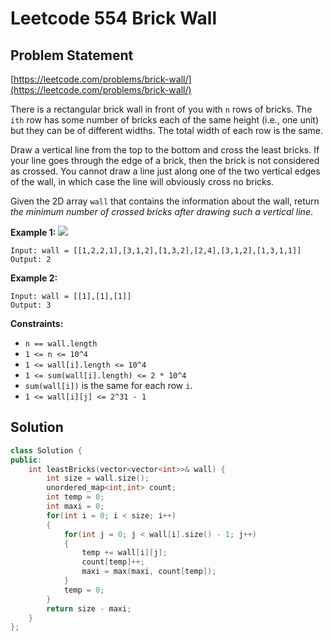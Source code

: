 # Leetcode 554 Brick Wall

## Problem Statement

[https://leetcode.com/problems/brick-wall/](https://leetcode.com/problems/brick-wall/)

There is a rectangular brick wall in front of you with `n` rows of bricks. The `ith` row has some number of bricks each of the same height \(i.e., one unit\) but they can be of different widths. The total width of each row is the same.

Draw a vertical line from the top to the bottom and cross the least bricks. If your line goes through the edge of a brick, then the brick is not considered as crossed. You cannot draw a line just along one of the two vertical edges of the wall, in which case the line will obviously cross no bricks.

Given the 2D array `wall` that contains the information about the wall, return _the minimum number of crossed bricks after drawing such a vertical line_.

**Example 1:** ![](https://assets.leetcode.com/uploads/2021/04/24/cutwall-grid.jpg)

```text
Input: wall = [[1,2,2,1],[3,1,2],[1,3,2],[2,4],[3,1,2],[1,3,1,1]]
Output: 2
```

**Example 2:**

```text
Input: wall = [[1],[1],[1]]
Output: 3
```

**Constraints:**

* `n == wall.length`
* `1 <= n <= 10^4`
* `1 <= wall[i].length <= 10^4`
* `1 <= sum(wall[i].length) <= 2 * 10^4`
* `sum(wall[i])` is the same for each row `i`.
* `1 <= wall[i][j] <= 2^31 - 1`

## Solution

```cpp
class Solution {
public:
    int leastBricks(vector<vector<int>>& wall) {
        int size = wall.size();
        unordered_map<int,int> count;
        int temp = 0;
        int maxi = 0;
        for(int i = 0; i < size; i++)
        {
            for(int j = 0; j < wall[i].size() - 1; j++)
            {
                temp += wall[i][j];
                count[temp]++;
                maxi = max(maxi, count[temp]);
            }
            temp = 0;
        }
        return size - maxi;
    }
};
```

